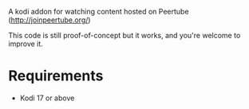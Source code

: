 A kodi addon for watching content hosted on Peertube (http://joinpeertube.org/) 

This code is still proof-of-concept but it works, and you're welcome to improve it.

# Requirements

* Kodi 17 or above
